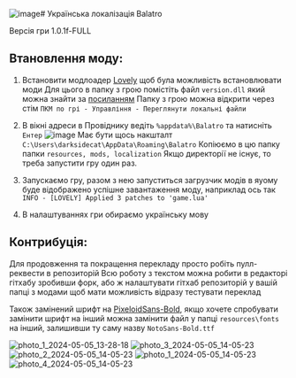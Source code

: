 ![image](https://github.com/darksidecat/balatro_ukrainian/assets/1649575/c6c90adc-c651-421a-8e6a-4a919770b19b)# Українська локалізація Balatro

Версія гри 1.0.1f-FULL

## Втановлення моду:

1) Встановити модлоадер [Lovely](https://github.com/ethangreen-dev/lovely-injector) щоб була можливість встановлювати моди
   Для цього в папку з грою помістіть файл `version.dll` який можна знайти за [посиланням](https://github.com/ethangreen-dev/lovely-injector/releases)
   Папку з грою можна відкрити через стім `ПКМ по грі - Управління - Переглянути локальні файли`

2) В вікні адреси в Провіднику ведіть `%appdata%\Balatro` та натисніть `Ентер`
  ![image](https://github.com/darksidecat/balatro_ukrainian/assets/1649575/b28ec5dd-e9e0-4b1e-bfa0-c9d5e6744a1f)
  Має бути щось накшталт `C:\Users\darksidecat\AppData\Roaming\Balatro`
  Копіюємо в цю папку папки `resources, mods, localization`
  Якщо директорії не існує, то треба запустити гру один раз. 

4) Запускаємо гру, разом з нею запуститься загрузчик модів в яуому буде відображено успішне завантаження моду, наприклад ось так
  ```INFO - [LOVELY] Applied 3 patches to 'game.lua'```

5) В налаштуваннях гри обираємо українську мову

## Контрибуція:
  Для продовження та покращення перекладу просто робіть пулл-реквести в репозиторій
  Всю роботу з текстом можна робити в редакторі гітхабу зробивши форк, або ж  налаштувати гітхаб репозиторій у вашій папці з модами щоб мати можливість відразу тестувати переклад


Також замінений шрифт на [PixeloidSans-Bold](https://ggbot.itch.io/pixeloid-font), якщо хочете спробувати замінити шрифт на інший
можна замінити файл у папці `resources\fonts` на інший, залишивши ту саму назву `NotoSans-Bold.ttf`

![photo_1_2024-05-05_13-28-18](https://github.com/darksidecat/balatro_ukrainian/assets/58224121/3deb5332-c60a-41c8-b20b-2a97293eec65)
![photo_3_2024-05-05_14-05-23](https://github.com/darksidecat/balatro_ukrainian/assets/58224121/59cd1d43-f84a-4aad-a649-5a93e12bf815)
![photo_2_2024-05-05_14-05-23](https://github.com/darksidecat/balatro_ukrainian/assets/58224121/ab731823-a83d-4d56-bc28-6aafea76b21f)
![photo_1_2024-05-05_14-05-23](https://github.com/darksidecat/balatro_ukrainian/assets/58224121/a763b072-4f38-4940-aa66-1ea073af3d14)
![photo_4_2024-05-05_14-05-23](https://github.com/darksidecat/balatro_ukrainian/assets/58224121/89052fa1-0adf-4de0-ae1e-cb28123c4d0b)
